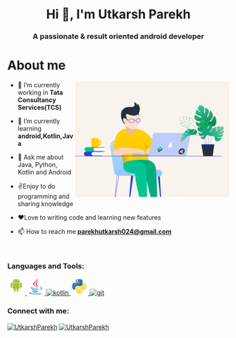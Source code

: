 <h1 align="center">Hi 👋, I'm Utkarsh Parekh</h1>
<h3 align="center">A passionate & result oriented android developer</h3>

<!-- About Section -->
 # About me
 
<p>

<img align="right" width="350" src="github-image.gif" alt="Coding gif" />
  
- 🏢 I’m currently working in **Tata Consultancy Services(TCS)**

- 🌱 I’m currently learning **android,Kotlin,Java**

- 💬 Ask me about Java, Python, Kotlin and Android

- ✌️Enjoy to do programming and sharing knowledge
  
- ❤️Love to writing code and learning new features

- 📫 How to reach me **parekhutkarsh024@gmail.com**

</p>
<br/>

<h3 align="left">Languages and Tools:</h3>

<p align="left"> 
 
 <a href="https://developer.android.com" target="_blank" rel="noreferrer"> <img src="https://raw.githubusercontent.com/devicons/devicon/master/icons/android/android-original-wordmark.svg" alt="android" width="40" height="40"/> 
<a href="https://www.java.com" target="_blank" rel="noreferrer"> <img src="https://raw.githubusercontent.com/devicons/devicon/master/icons/java/java-original.svg" alt="java" width="40" height="40"/> </a>
<a href="https://kotlinlang.org" target="_blank" rel="noreferrer"> <img src="https://www.vectorlogo.zone/logos/kotlinlang/kotlinlang-icon.svg" alt="kotlin" width="40" height="40"/> </a> 
<a href="https://www.python.org" target="_blank" rel="noreferrer"> <img src="https://raw.githubusercontent.com/devicons/devicon/master/icons/python/python-original.svg" alt="python" width="40" height="40"/> </a>
</a> <a href="https://git-scm.com/" target="_blank" rel="noreferrer"> <img src="https://www.vectorlogo.zone/logos/git-scm/git-scm-icon.svg" alt="git" width="40" height="40"/> </a> 
 
</p>


<h3 align="left">Connect with me:</h3>
<p align="left">
<a href="https://www.linkedin.com/in/parekh-utkarsh-974657180/" target="blank"><img align="center" src="https://raw.githubusercontent.com/rahuldkjain/github-profile-readme-generator/master/src/images/icons/Social/linked-in-alt.svg" alt="UtkarshParekh" height="30" width="40" /></a>
<a href="https://www.instagram.com/utkarsh.2405/" target="blank"><img align="center" src="https://raw.githubusercontent.com/rahuldkjain/github-profile-readme-generator/master/src/images/icons/Social/instagram.svg" alt="UtkarshParekh" height="30" width="40" /></a>
</p>
